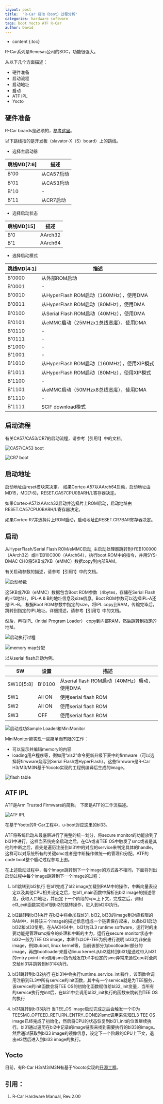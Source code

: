 ```yaml
---
layout: post
title:  "R-Car 启动（boot）过程分析"
categories: hardware software
tags: boot Yocto ATF R-Car
author: David
---
```


* content
{:toc}

R-Car系列是Renesas公司的SOC，功能很强大。

从以下几个方面描述：

* 硬件准备
* 启动流程
* 启动地址
* 启动
* ATF IPL
* Yocto

## 硬件准备
R-Car boards是必须的，[参考这里](https://elinux.org/R-Car)。

以下跳线指的是开发板（slavator-X（S）board）上的跳线。

* 选择主启动器

| 跳线MD[7:6] | 描述 |
|---|---|
| B'00 | 从CA57启动  |
| B'01 | 从CA53启动  |
| B'10 | -  |
| B'11 | 从CR7启动  |

* 选择启动状态

|  跳线MD[15] | 描述 |
|---|---|
|  B'0 | AArch32  |
|  B'1 | AArch64  |

* 选择启动模式

| 跳线MD[4:1] | 描述 |
|---|---|
| B'0000 | 从外部ROM启动  |
| B'0001 | - |
| B'0010 | 从HyperFlash ROM启动（160MHz），使用DMA |
| B'0011 | 从HyperFlash ROM启动（80MHz），使用DMA |
| B'0100 | 从Serial Flash ROM启动（40MHz），使用DMA |
| B'0101 | 从eMMC启动（25MHzx1总线宽度），使用DMA |
| B'0110 | - |
| B'0111 | - |
| B'1000 | - |
| B'1001 | - |
| B'1010 | 从HyperFlash ROM启动（160MHz），使用XIP模式 |
| B'1011 | 从HyperFlash ROM启动（80MHz），使用XIP模式 |
| B'1100 | - |
| B'1101 | 从eMMC启动（50MHzx8总线宽度），使用DMA |
| B'1110 | - |
| B'1111 | SCIF download模式 |

## 启动流程
有关CA57/CA53/CR7的启动流程，请参考【引用1】中的文档。

![CA57/CA53 boot](2019-09-23-boot-CA57.png)

![CR7 boot](2019-09-23-boot-CR7.png)


## 启动地址
启动地址由reset模块来决定。
如果Cortex-A57以AArch64启动，启动地址由MD15，MD[7:6]，RESET.CA57CPU0BARH/L寄存器决定。

如果Cortex-A57以AArch32启动并选择片上ROM启动，启动地址由RESET.CA57CPU0BARH/L寄存器决定。

如果Cortex-R7并选择片上ROM启动，启动地址由RESET.CR7BAR寄存器决定。

## 启动
从HyperFlash/Serial Flash ROM/eMMC启动,
主启动处理器跳转到H’EB100000（AArch32）或H’EB10C000（AArch64），执行boot ROM中的指令，并用SYS-DMAC CH0将5KB或7KB（eMMC）数据copy到内部RAM。

有关启动参数的描述，请参考【引用1】中的文档。

![启动参数](2019-09-23-boot-para.png)

这5KB或7KB（eMMC）数据包含Boot ROM参数（4bytes，存储在Serial Flash的H’0地址），IPL-A & B的地址信息及size信息。Boot ROM参数可以选择IPL-A还是IPL-B。
根据Boot ROM参数中指定的size，将IPL copy到RAM，传输完毕后，跳转到指定的IPL地址。详细描述，请参考【引用1】中的文档。

然后，再将IPL（Initial Program Loader） copy到内部RAM，然后跳转到指定的地址。

![启动执行过程](2019-09-23-boot-copy.png)

![memory map分配](2019-09-23-boot-memorymap.png)

以从serial flash启动为例。

| SW | 设置 | 描述 |
|---|---|---|
| SW10[5:8] | B'0100 | 从serial flash ROM启动（40MHz）启动，使用DMA |
| SW1 | All ON | 使用serial flash ROM |
| SW2 | All ON | 使用serial flash ROM |
| SW3 | OFF | 使用serial flash ROM |

![启动成功Sample Loader和MiniMonitor](https://github.com/titron/titron.github.io/raw/master/img/2019-09-23-boot-ok.png)

MiniMonitor能实现一些简单而有限的工作：

- 可以显示并编辑memory的内容
- loading用户程序等，例如用“xls2”命令更新升级下表中的firmware（可以选择将firwware烧写到Serial Flash或HyperFlash）。这些firmware是R-Car H3/M3/M3N基于Yocoto实现的工程例编译后生成的image。

![flash table](https://github.com/titron/titron.github.io/raw/master/img/2019-09-23-boot-flash.png)

## ATF IPL
ATF是Arm Trusted Firmware的简称。
下面是ATF的工作流描述。

![ATF IPL](https://github.com/titron/titron.github.io/raw/master/img/2019-09-23-boot-atf.png)

在基于Yocto的R-Car工程中，u-boot对应这里的bl33。

ATF将系统启动从最底层进行了完整的统一划分，将secure monitor的功能放到了bl31中进行，这样当系统完全启动之后，在CA或者TEE OS中触发了smc或者是其他的中断之后，首先是遍历注册到bl31中的对应的service来判定具体的handle，这样可以对系统所有的关键smc或者是中断操作做统一的管理和分配。ATF的code boot整个启动过程参考上图。

在上述启动过程中，每个Image跳转到下一个image的方式各不相同，下面将列出启动过程中每个image跳转到下一个image的过程：

1. bl1跳转到bl2执行
在bl1完成了bl2 image加载到RAM中的操作，中断向量表设定以及其他CPU相关设定之后，在bl1_main函数中解析出bl2 image的描述信息，获取入口地址，并设定下一个阶段的cpu上下文，完成之后，调用el3_exit函数实现bl1到bl2的跳转操作，进入到bl2中执行。

2. bl2跳转到bl31执行
在bl2中将会加载bl31, bl32, bl33的image到对应权限的RAM中，并将该三个image的描述信息组成一个链表保存起来，以备bl31启动bl32和bl33使用。在AACH64中，bl31为EL3 runtime software，运行时的主要功能是管理smc指令的处理和中断的主力，运行在secure monitor状态中bl32一般为TEE OS image，本章节以OP-TEE为例进行说明
bl33为非安全image，例如uboot, linux kernel等，当前该部分为bootloader部分的image，再由bootloader来启动linux kernel.从bl2跳转到bl31是通过带入bl31的entry point info调用smc指令触发在bl1中设定的smc异常来通过cpu将全向交给bl31并跳转到bl31中执行。

3. bl31跳转到bl32执行
在bl31中会执行runtime_service_inti操作，该函数会调用注册到EL3中所有service的init函数，其中有一个service就是为TEE服务，该service的init函数会将TEE OS的初始化函数赋值给bl32_init变量，当所有的service执行完init后，在bl31中会调用bl32_init执行的函数来跳转到TEE OS的执行


4. bl31跳转到bl33执行
当TEE_OS image启动完成之后会触发一个ID为TEESMC_OPTEED_RETURN_ENTRY_DONE的smc调用来告知EL3 TEE OS image已经完成了初始化，然后将CPU的状态恢复到bl31_init的位置继续执行。bl31通过遍历在bl2中记录的image链表来找到需要执行的bl33的image。然后通过获取到bl33 image的镜像信息，设定下一个阶段的CPU上下文，退出el3然后进入到bl33 image的执行。

## Yocto
目前，有R-Car H3/M3/M3N有基于Yocoto实现的[开源工程](https://elinux.org/R-Car/Boards/Yocto-Gen3)。

## 引用：

1. R-Car Hardware Manual, Rev.2.00
